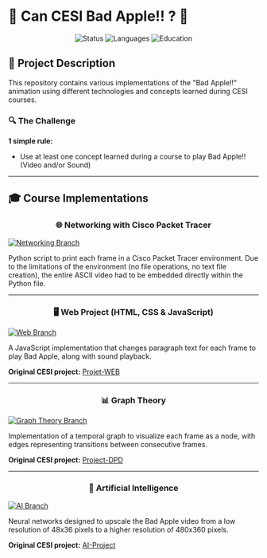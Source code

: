 # 🍎 Can CESI Bad Apple!! ? 🍎

<div align="center">
  
![Status](https://img.shields.io/badge/Status-Active-success?style=for-the-badge)
![Languages](https://img.shields.io/badge/Languages-Python%20|%20JS%20|%20HTML%20|%20CSS-blue?style=for-the-badge)
![Education](https://img.shields.io/badge/Education-CESI-orange?style=for-the-badge)

</div>

## 📝 Project Description
This repository contains various implementations of the "Bad Apple!!" animation using different technologies and concepts learned during CESI courses.

### 🔍 The Challenge
**1 simple rule:**
- Use at least one concept learned during a course to play Bad Apple!! (Video and/or Sound)

---

## 🎓 Course Implementations

<div align="center">
  
  ### 🌐 Networking with Cisco Packet Tracer
  
</div>

[![Networking Branch](https://img.shields.io/badge/Branch-cisco--packet--tracer-darkcyan?style=for-the-badge)](https://github.com/TheAypisamFpv/CESI_Bad_Apple/tree/cisco-packet-tracer)

Python script to print each frame in a Cisco Packet Tracer environment. Due to the limitations of the environment (no file operations, no text file creation), the entire ASCII video had to be embedded directly within the Python file.

---

<div align="center">
  
  ### 🖥️ Web Project (HTML, CSS & JavaScript)
  
</div>

[![Web Branch](https://img.shields.io/badge/Branch-Web-blue?style=for-the-badge)](https://github.com/TheAypisamFpv/CESI_Bad_Apple/tree/Web)

A JavaScript implementation that changes paragraph text for each frame to play Bad Apple, along with sound playback.

**Original CESI project:** [Projet-WEB](https://github.com/Yug0-o/Projet-WEB)

---

<div align="center">
  
  ### 📊 Graph Theory
  
</div>

[![Graph Theory Branch](https://img.shields.io/badge/Branch-Graph--Theory-darkgreen?style=for-the-badge)](https://github.com/TheAypisamFpv/CESI_Bad_Apple/tree/Graph-Theory)

Implementation of a temporal graph to visualize each frame as a node, with edges representing transitions between consecutive frames.

**Original CESI project:** [Project-DPD](https://github.com/TheAypisamFpv/Project-DPD)

---

<div align="center">
  
  ### 🧠 Artificial Intelligence
  
</div>

[![AI Branch](https://img.shields.io/badge/Branch-AI-violet?style=for-the-badge)](https://github.com/TheAypisamFpv/CESI_Bad_Apple/tree/AI)

Neural networks designed to upscale the Bad Apple video from a low resolution of 48x36 pixels to a higher resolution of 480x360 pixels.

**Original CESI project:** [AI-Project](https://github.com/TheAypisamFpv/AI-Project)

